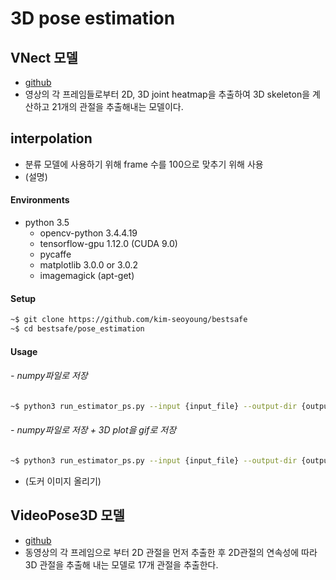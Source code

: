 # 3D pose estimation

## VNect 모델
* [github](https://github.com/XinArkh/VNect)
* 영상의 각 프레임들로부터 2D, 3D joint heatmap을 추출하여 3D skeleton을 계산하고 21개의 관절을 추출해내는 모델이다.

## interpolation
* 분류 모델에 사용하기 위해 frame 수를 100으로 맞추기 위해 사용
* (설명)

#### Environments
- python 3.5
  - opencv-python 3.4.4.19
  - tensorflow-gpu 1.12.0 (CUDA 9.0)
  - pycaffe
  - matplotlib 3.0.0 or 3.0.2
  - imagemagick (apt-get)
 
#### Setup
```bash
~$ git clone https://github.com/kim-seoyoung/bestsafe
~$ cd bestsafe/pose_estimation
```

#### Usage
###### - numpy파일로 저장
```bash
~$ python3 run_estimator_ps.py --input {input_file} --output-dir {output_directory}
```
###### - numpy파일로 저장 + 3D plot을 gif로 저장
```bash
~$ python3 run_estimator_ps.py --input {input_file} --output-dir {output_directory} --savegif True
```


- (도커 이미지 올리기)


## VideoPose3D 모델
* [github](https://github.com/facebookresearch/VideoPose3D)
* 동영상의 각 프레임으로 부터 2D 관절을 먼저 추출한 후 2D관절의 연속성에 따라 3D 관절을 추출해 내는 모델로 17개 관절을 추출한다.
